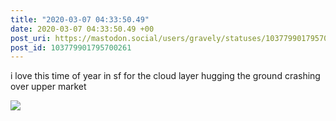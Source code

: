 ```yaml
---
title: "2020-03-07 04:33:50.49"
date: 2020-03-07 04:33:50.49 +00
post_uri: https://mastodon.social/users/gravely/statuses/103779901795700261
post_id: 103779901795700261
---
```

i love this time of year in sf for the cloud layer hugging the ground crashing over upper market


![](/images/25994747.jpg)

